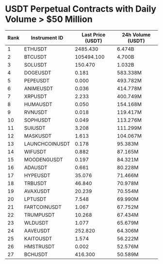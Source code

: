 # USDT Perpetual Contracts with Daily Volume > $50 Million

| Rank | Instrument ID | Last Price (USDT) | 24h Volume (USDT) |
|------|---------------|-------------------|-------------------|
| 1 | ETHUSDT | 2485.430 | 6.474B |
| 2 | BTCUSDT | 105494.100 | 4.700B |
| 3 | SOLUSDT | 150.470 | 1.032B |
| 4 | DOGEUSDT | 0.181 | 583.338M |
| 5 | PEPEUSDT | 0.000 | 493.782M |
| 6 | ANIMEUSDT | 0.036 | 414.778M |
| 7 | XRPUSDT | 2.233 | 400.749M |
| 8 | HUMAUSDT | 0.050 | 154.168M |
| 9 | RVNUSDT | 0.018 | 119.417M |
| 10 | SOPHUSDT | 0.049 | 113.276M |
| 11 | SUIUSDT | 3.208 | 111.299M |
| 12 | MASKUSDT | 1.613 | 104.067M |
| 13 | LAUNCHCOINUSDT | 0.178 | 95.383M |
| 14 | WIFUSDT | 0.882 | 87.165M |
| 15 | MOODENGUSDT | 0.197 | 84.321M |
| 16 | ADAUSDT | 0.661 | 80.228M |
| 17 | HYPEUSDT | 35.076 | 71.466M |
| 18 | TRBUSDT | 46.840 | 70.978M |
| 19 | AVAXUSDT | 20.239 | 70.554M |
| 20 | LPTUSDT | 7.548 | 69.990M |
| 21 | FARTCOINUSDT | 1.067 | 67.752M |
| 22 | TRUMPUSDT | 10.268 | 67.434M |
| 23 | WLDUSDT | 1.077 | 65.679M |
| 24 | AAVEUSDT | 252.820 | 64.306M |
| 25 | KAITOUSDT | 1.574 | 56.222M |
| 26 | HMSTRUSDT | 0.002 | 52.576M |
| 27 | BCHUSDT | 416.300 | 50.589M |
